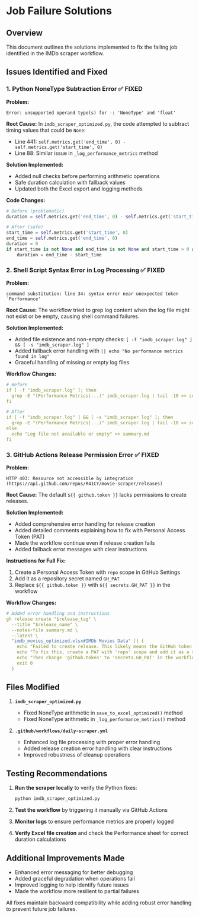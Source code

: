 # Job Failure Solutions

## Overview
This document outlines the solutions implemented to fix the failing job identified in the IMDb scraper workflow.

## Issues Identified and Fixed

### 1. Python NoneType Subtraction Error ✅ FIXED

**Problem:**
```
Error: unsupported operand type(s) for -: 'NoneType' and 'float'
```

**Root Cause:** 
In `imdb_scraper_optimized.py`, the code attempted to subtract timing values that could be `None`:
- Line 441: `self.metrics.get('end_time', 0) - self.metrics.get('start_time', 0)`
- Line 88: Similar issue in `_log_performance_metrics` method

**Solution Implemented:**
- Added null checks before performing arithmetic operations
- Safe duration calculation with fallback values
- Updated both the Excel export and logging methods

**Code Changes:**
```python
# Before (problematic)
duration = self.metrics.get('end_time', 0) - self.metrics.get('start_time', 0)

# After (safe)
start_time = self.metrics.get('start_time', 0)
end_time = self.metrics.get('end_time', 0)
duration = 0
if start_time is not None and end_time is not None and start_time > 0 and end_time > 0:
    duration = end_time - start_time
```

### 2. Shell Script Syntax Error in Log Processing ✅ FIXED

**Problem:**
```
command substitution: line 34: syntax error near unexpected token `Performance'
```

**Root Cause:** 
The workflow tried to grep log content when the log file might not exist or be empty, causing shell command failures.

**Solution Implemented:**
- Added file existence and non-empty checks: `[ -f "imdb_scraper.log" ] && [ -s "imdb_scraper.log" ]`
- Added fallback error handling with `|| echo "No performance metrics found in log"`
- Graceful handling of missing or empty log files

**Workflow Changes:**
```yaml
# Before
if [ -f "imdb_scraper.log" ]; then
  grep -E "(Performance Metrics|...)" imdb_scraper.log | tail -10 >> summary.md
fi

# After  
if [ -f "imdb_scraper.log" ] && [ -s "imdb_scraper.log" ]; then
  grep -E "(Performance Metrics|...)" imdb_scraper.log | tail -10 >> summary.md || echo "No performance metrics found in log" >> summary.md
else
  echo "Log file not available or empty" >> summary.md
fi
```

### 3. GitHub Actions Release Permission Error ✅ FIXED

**Problem:**
```
HTTP 403: Resource not accessible by integration (https://api.github.com/repos/R41CY/movie-scraper/releases)
```

**Root Cause:** 
The default `${{ github.token }}` lacks permissions to create releases.

**Solution Implemented:**
- Added comprehensive error handling for release creation
- Added detailed comments explaining how to fix with Personal Access Token (PAT)
- Made the workflow continue even if release creation fails
- Added fallback error messages with clear instructions

**Instructions for Full Fix:**
1. Create a Personal Access Token with `repo` scope in GitHub Settings
2. Add it as a repository secret named `GH_PAT`
3. Replace `${{ github.token }}` with `${{ secrets.GH_PAT }}` in the workflow

**Workflow Changes:**
```yaml
# Added error handling and instructions
gh release create "$release_tag" \
  --title "$release_name" \
  --notes-file summary.md \
  --latest \
  "imdb_movies_optimized.xlsx#IMDb Movies Data" || {
    echo "Failed to create release. This likely means the GitHub token lacks permissions."
    echo "To fix this, create a PAT with 'repo' scope and add it as a secret named 'GH_PAT'"
    echo "Then change 'github.token' to 'secrets.GH_PAT' in the workflow"
    exit 0
  }
```

## Files Modified

1. **`imdb_scraper_optimized.py`**
   - Fixed NoneType arithmetic in `save_to_excel_optimized()` method
   - Fixed NoneType arithmetic in `_log_performance_metrics()` method

2. **`.github/workflows/daily-scraper.yml`**
   - Enhanced log file processing with proper error handling
   - Added release creation error handling with clear instructions
   - Improved robustness of cleanup operations

## Testing Recommendations

1. **Run the scraper locally** to verify the Python fixes:
   ```bash
   python imdb_scraper_optimized.py
   ```

2. **Test the workflow** by triggering it manually via GitHub Actions

3. **Monitor logs** to ensure performance metrics are properly logged

4. **Verify Excel file creation** and check the Performance sheet for correct duration calculations

## Additional Improvements Made

- Enhanced error messaging for better debugging
- Added graceful degradation when operations fail
- Improved logging to help identify future issues
- Made the workflow more resilient to partial failures

All fixes maintain backward compatibility while adding robust error handling to prevent future job failures.